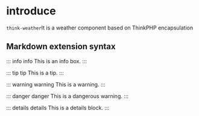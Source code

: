


# introduce


`think-weather`It is a weather component based on ThinkPHP encapsulation


## Markdown extension syntax


::: info info
This is an info box.
:::

::: tip tip
This is a tip.
:::

::: warning warning
This is a warning.
:::

::: danger danger
This is a dangerous warning.
:::

::: details details
This is a details block.
:::

